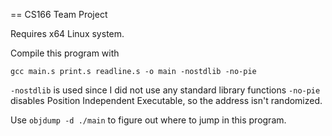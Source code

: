 == CS166 Team Project

Requires x64 Linux system.

Compile this program with
```
gcc main.s print.s readline.s -o main -nostdlib -no-pie
```

`-nostdlib` is used since I did not use any standard library functions
`-no-pie` disables Position Independent Executable, so the address isn't randomized.

Use `objdump -d ./main` to figure out where to jump in this program.
